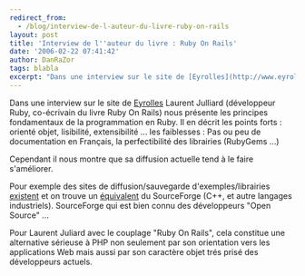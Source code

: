 ```yaml
---
redirect_from:
  - /blog/interview-de-l-auteur-du-livre-ruby-on-rails
layout: post
title: 'Interview de l''auteur du livre : Ruby On Rails'
date: '2006-02-22 07:41:42'
author: DanRaZor
tags: blabla
excerpt: "Dans une interview sur le site de [Eyrolles](http://www.eyrolles.com/Informatique/Interviews/LJulliard/) Laurent Julliard (développeur Ruby, co-écrivain du livre Ruby On Rails) nous présente les principes fondamentaux de la programmation en Ruby.     \nIl en décrit les points forts : orienté objet, lisibilité, extensibilité ...   les faiblesses : Pas      …"
---
```


Dans une interview sur le site de [Eyrolles](http://www.eyrolles.com/Informatique/Interviews/LJulliard/) Laurent Julliard (développeur Ruby, co-écrivain du livre Ruby On Rails) nous présente les principes fondamentaux de la programmation en Ruby.
Il en décrit les points forts : orienté objet, lisibilité, extensibilité ...   les faiblesses : Pas ou peu de documentation en Français, la perfectibilité des librairies (RubyGems ...)

Cependant il nous montre que sa diffusion actuelle tend à le faire s'améliorer.

Pour exemple des sites de diffusion/sauvegarde d'exemples/librairies [existent](http://raa.ruby-lang.org/) et on trouve un [équivalent](http://rubyforge.org/) du SourceForge (C++, et autre langages industriels). SourceForge qui est bien connu des développeurs &quot;Open Source&quot; ...

Pour Laurent Juliard avec le couplage &quot;Ruby On Rails&quot;, cela constitue une alternative sérieuse à PHP non seulement par son orientation vers les applications Web mais aussi par son caractère objet trés prisé des développeurs actuels.
